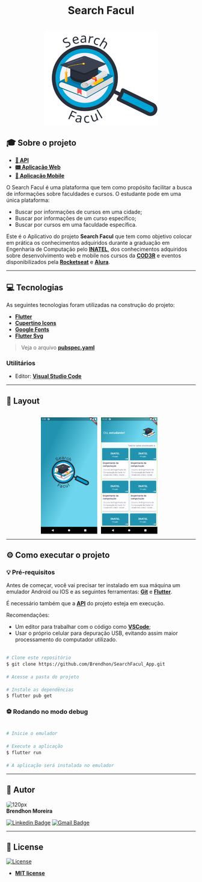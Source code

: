 <h1 align="center">Search Facul</h1>
<h1 align="center">
    <img align="center" src="assets\images\logo.svg" width="300px;" alt="logo"/>
</h1>
<!-- <h3 align="center">✅ Concluído ✅</h3> -->

## 🎓 Sobre o projeto

- **[🤖 API](https://github.com/Brendhon/SearchFacul_API)**
- **[📟 Aplicação Web](https://github.com/Brendhon/SearchFacul_Web)**
- **[📱 Aplicação Mobile](https://github.com/Brendhon/SearchFacul_App)**

O Search Facul é uma plataforma que tem como propósito facilitar a busca de informações sobre faculdades e cursos. O estudante pode em uma única plataforma: 
 - Buscar por informações de cursos em uma cidade;
 - Buscar por informações de um curso específico;
 - Buscar por cursos em uma faculdade específica.

Este é o Aplicativo do projeto **Search Facul** que tem como objetivo colocar em prática os conhecimentos adquiridos durante a graduação em Engenharia de Computação pelo **[INATEL](https://inatel.br/home/)**, dos conhecimentos adquiridos sobre desenvolvimento web e mobile nos cursos da **[COD3R](https://www.cod3r.com.br/)** e eventos disponibilizados pela **[Rocketseat](https://rocketseat.com.br/)** e **[Alura](https://www.alura.com.br/)**.

---
## 💻 Tecnologias

As seguintes tecnologias foram utilizadas na construção do projeto:

 - **[Flutter](https://flutter.dev/)**
 - **[Cupertino Icons](https://pub.dev/packages/cupertino_icons)**
 - **[Google Fonts](https://pub.dev/packages/google_fonts)**
 - **[Flutter Svg ](https://pub.dev/packages/flutter_svg)**

> Veja o arquivo  **[pubspec.yaml](https://github.com/Brendhon/SearchFacul_App/blob/main/pubspec.yaml)**

### Utilitários
- Editor:  **[Visual Studio Code](https://code.visualstudio.com/)**
---

## 🎨 Layout

<p align="center" style="display: flex; flex-direction: column; align-items: flex-start; justify-content: center;">
    <p align="center" style="display: flex; align-items: flex-start; justify-content: center;">
      <img alt="Splash" style="margin-right: 10px"src="assets\screenshots\splash.png" width="150px">
      <img alt="Result" style="margin-right: 10px"src="assets\screenshots\result.png" width="150px">
    </p>
</p>

---

## ⚙️ Como executar o projeto

### 💡 Pré-requisitos

Antes de começar, você vai precisar ter instalado em sua máquina um emulador Android ou IOS e as seguintes ferramentas:
**[Git](https://git-scm.com)** e **[Flutter](https://flutter.dev/)**.<br> 

É necessário também que a **[API](https://github.com/Brendhon/SearchFacul_API)** do projeto esteja em execução.<br> 

Recomendações:
* Um editor para trabalhar com o código como **[VSCode](https://code.visualstudio.com/)**;
* Usar o próprio celular para depuração USB, evitando assim maior processamento do computador utilizado.

```bash

# Clone este repositório
$ git clone https://github.com/Brendhon/SearchFacul_App.git

# Acesse a pasta do projeto

# Instale as dependências
$ flutter pub get

```
### ⚽ Rodando no modo debug

```bash

# Inicie o emulador

# Execute a aplicação
$ flutter run

# A aplicação será instalada no emulador

```

---

## 👥 Autor
<img style="border-radius: 20%;" src="https://avatars.githubusercontent.com/u/52840078?v=4" width="120px;" alt="120px"/><br>
**Brendhon Moreira**

[![Linkedin Badge](https://img.shields.io/badge/-Brendhon-blue?style=flat-square&logo=Linkedin&logoColor=white&link=https://www.linkedin.com/in/brendhon-moreira)](https://www.linkedin.com/in/brendhon-moreira)
[![Gmail Badge](https://img.shields.io/badge/-brendhon.e.c.m@gmail.com-c14438?style=flat-square&logo=Gmail&logoColor=white&link=mailto:brendhon.e.c.m@gmail.com)](mailto:brendhon.e.c.m@gmail.com)

---
## 📝 License
[![License](https://img.shields.io/apm/l/vim-mode?color=blue)](http://badges.mit-license.org)

- **[MIT license](https://choosealicense.com/licenses/mit/)**
